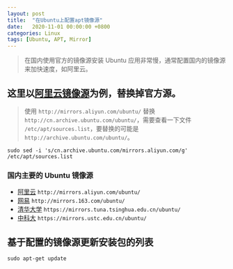 ```yaml
---
layout: post
title:  "在Ubuntu上配置apt镜像源"
date:   2020-11-01 00:00:00 +0800
categories: Linux
tags: [Ubuntu, APT, Mirror]
---
```


> 在国内使用官方的镜像源安装 Ubuntu 应用非常慢，通常配置国内的镜像源来加快速度，如阿里云。

## 这里以[阿里云镜像源]为例，替换掉官方源。
> 使用 ```http://mirrors.aliyun.com/ubuntu/``` 替换 ```http://cn.archive.ubuntu.com/ubuntu/```，需要查看一下文件 ```/etc/apt/sources.list```，要替换的可能是 ```http://archive.ubuntu.com/ubuntu/```。

```shell
sudo sed -i 's/cn.archive.ubuntu.com/mirrors.aliyun.com/g' /etc/apt/sources.list
```

### 国内主要的 Ubuntu 镜像源
* [阿里云](http://mirrors.aliyun.com/ubuntu/) ```http://mirrors.aliyun.com/ubuntu/```
* [网易](http://mirrors.163.com/ubuntu/) ```http://mirrors.163.com/ubuntu/```
* [清华大学](https://mirrors.tuna.tsinghua.edu.cn/ubuntu/) ```https://mirrors.tuna.tsinghua.edu.cn/ubuntu/```
* [中科大](https://mirrors.ustc.edu.cn/ubuntu/) ```https://mirrors.ustc.edu.cn/ubuntu/```

## 基于配置的镜像源更新安装包的列表
```shell
sudo apt-get update
```

[阿里云镜像源]: https://developer.aliyun.com/mirror/ubuntu
